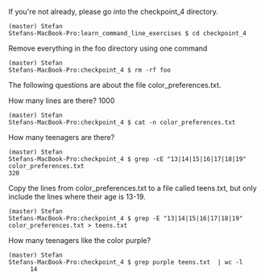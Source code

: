 
If you're not already, please go into the checkpoint_4 directory.

    (master) Stefan
    Stefans-MacBook-Pro:learn_command_line_exercises $ cd checkpoint_4

Remove everything in the foo directory using one command

    (master) Stefan
    Stefans-MacBook-Pro:checkpoint_4 $ rm -rf foo

The following questions are about the file color_preferences.txt.

How many lines are there? 1000
   
    (master) Stefan
    Stefans-MacBook-Pro:checkpoint_4 $ cat -n color_preferences.txt

How many teenagers are there? 

    (master) Stefan
    Stefans-MacBook-Pro:checkpoint_4 $ grep -cE "13|14|15|16|17|18|19" color_preferences.txt
    320


    
Copy the lines from color_preferences.txt to a file called teens.txt, but only include the lines where their age is 13-19.
    
    (master) Stefan
    Stefans-MacBook-Pro:checkpoint_4 $ grep -E "13|14|15|16|17|18|19" color_preferences.txt > teens.txt
        
How many teenagers like the color purple?

    (master) Stefan
    Stefans-MacBook-Pro:checkpoint_4 $ grep purple teens.txt  | wc -l
          14
    
